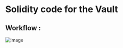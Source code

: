 # Solidity code for the Vault

## Workflow :
![image](https://github.com/user-attachments/assets/66a4bc7d-4818-431f-b050-130ba691e642)
